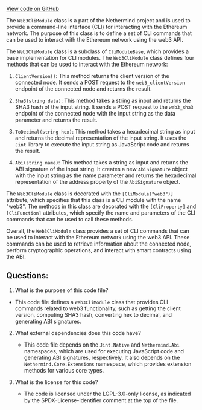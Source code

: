 [View code on GitHub](https://github.com/NethermindEth/nethermind/src/Nethermind/Nethermind.Cli/Modules/Web3CliModule.cs)

The `Web3CliModule` class is a part of the Nethermind project and is used to provide a command-line interface (CLI) for interacting with the Ethereum network. The purpose of this class is to define a set of CLI commands that can be used to interact with the Ethereum network using the web3 API.

The `Web3CliModule` class is a subclass of `CliModuleBase`, which provides a base implementation for CLI modules. The `Web3CliModule` class defines four methods that can be used to interact with the Ethereum network:

1. `ClientVersion()`: This method returns the client version of the connected node. It sends a POST request to the `web3_clientVersion` endpoint of the connected node and returns the result.

2. `Sha3(string data)`: This method takes a string as input and returns the SHA3 hash of the input string. It sends a POST request to the `web3_sha3` endpoint of the connected node with the input string as the data parameter and returns the result.

3. `ToDecimal(string hex)`: This method takes a hexadecimal string as input and returns the decimal representation of the input string. It uses the `Jint` library to execute the input string as JavaScript code and returns the result.

4. `Abi(string name)`: This method takes a string as input and returns the ABI signature of the input string. It creates a new `AbiSignature` object with the input string as the name parameter and returns the hexadecimal representation of the address property of the `AbiSignature` object.

The `Web3CliModule` class is decorated with the `[CliModule("web3")]` attribute, which specifies that this class is a CLI module with the name "web3". The methods in this class are decorated with the `[CliProperty]` and `[CliFunction]` attributes, which specify the name and parameters of the CLI commands that can be used to call these methods.

Overall, the `Web3CliModule` class provides a set of CLI commands that can be used to interact with the Ethereum network using the web3 API. These commands can be used to retrieve information about the connected node, perform cryptographic operations, and interact with smart contracts using the ABI.
## Questions: 
 1. What is the purpose of this code file?
   - This code file defines a `Web3CliModule` class that provides CLI commands related to web3 functionality, such as getting the client version, computing SHA3 hash, converting hex to decimal, and generating ABI signatures.

2. What external dependencies does this code have?
   - This code file depends on the `Jint.Native` and `Nethermind.Abi` namespaces, which are used for executing JavaScript code and generating ABI signatures, respectively. It also depends on the `Nethermind.Core.Extensions` namespace, which provides extension methods for various core types.

3. What is the license for this code?
   - The code is licensed under the LGPL-3.0-only license, as indicated by the SPDX-License-Identifier comment at the top of the file.